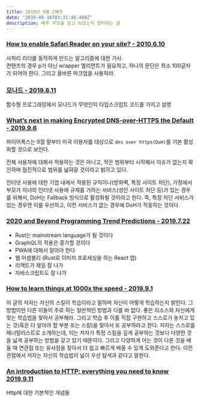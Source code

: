 ```yaml
---
title: 2019년 9월 2째주
date: "2019-09-16T03:31:40.408Z"
description: 매주 무엇을 읽고 보았는지 정리하는 글
---
```


### [How to enable Safari Reader on your site? - 2010.6.10](https://mathiasbynens.be/notes/safari-reader)

사파리 리더를 동작하게 만드는 알고리즘에 대한 기사.  
컨텐츠의 경우 p가 아닌 wrapper 엘리먼트가 필요하고, 하나의 문단은 최소 100글자가 되어야 한다. 그리고 올바른 마크업을 사용하라.

### [모나드 - 2019.8.11](https://github.com/icepeng/articles/blob/master/monad-in-typescript.md)

함수형 프로그래밍에서 모나드가 무엇인지 타입스크립트 코드를 가지고 설명

### [What’s next in making Encrypted DNS-over-HTTPS the Default - 2019.9.6](https://blog.mozilla.org/futurereleases/2019/09/06/whats-next-in-making-dns-over-https-the-default/)

파이어폭스는 9월 말부터 미국 이용자를 대상으로 `dns over https(DoH)`를 기본 활성화할 것으로 보인다.

전체 사용자에 대해서 적용하는 것은 아니고, 작은 범위부터 시작해서 이슈가 없는지 확인하며 점진적으로 범위를 넓혀갈 것이라고 밝히고 있다.

인터넷 사용에 대한 기업 내에서 적용된 규칙이나(방화벽, 특정 사이트 차단), 가정에서 부모가 자녀의 인터넷 사용에 규제를 가하는 서비스(성인 사이트 차단 등)가 있는 경우를 위해서, DoH는 Fallback 방식으로 활성화될 것이라고 한다.
즉, 특정 차단 서비스가 있는 경우엔 이를 우선하고, 이런 서비스가 없는 경우에 DoH가 작동하는 것이다.

### [2020 and Beyond Programming Trend Predictions - 2019.7.22](https://medium.com/better-programming/2020-programming-trend-predictions-a5d6b70bec26)

- Rust는 mainstream language가 될 것이다
- GraphQL의 적용은 증가할 것이다
- PWA에 대해서 알아야 한다
- 웹 어셈블리 (Rust로 이미지 프로세싱을 하는 React 앱)
- 리액트가 제일 잘 나가
- 자바스크립트도 잘 나가

### [How to learn things at 1000x the speed - 2019.9.1](http://pranay.gp/how-to-learn-things-at-1000x-the-speed)

이 글의 저자는 자신의 스킬이 학습이라고 말하며 자신이 어떻게 학습하는지 밝힌다. 그 방법이란 다른 이들이 주로 하는 일반적인 방법과 다를 바 없다.
좋은 리소스와 자신에게 맞는 학습법을 찾아서  공부해라. 그리고 학습 후 이를 직접 구현하고 스스로가 놓치고 있는 것(혹은 더 알아야 할 부분 또는 스킬)을 찾아서 또 공부하라고 한다.
저자는 스스로를 제너럴리스트로 소개하는데, 이는 저자가 특정 스킬을 깊게 공부하는 것보다 다양한 것을 넓게 공부하는 방법을 갖고 있기 때문이다.
그리고 다양하게 아는 것이 다른 것을 배울 때 연관점 또는 유사점을 찾아서 더 쉽고 빠르게 배울 수 있게 도와준다고 한다.
이런 관점에서 저자는 자신의 학습법이 넓이 우선 탐색과 같다고 말한다.

### [An introduction to HTTP: everything you need to know 2019.9.11](https://www.freecodecamp.org/news/http-and-everything-you-need-to-know-about-it/)

Http에 대한 기본적인 개념들
